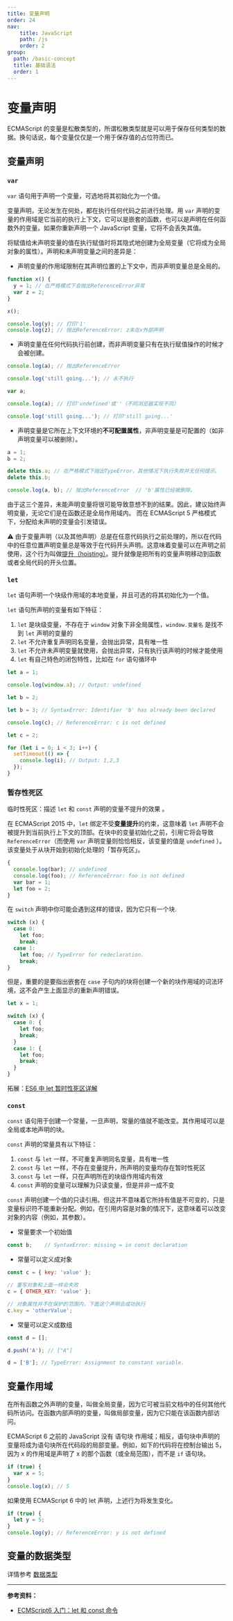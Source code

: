 ```yaml
---
title: 变量声明
order: 24
nav:
    title: JavaScript
    path: /js
    order: 2
group:
  path: /basic-concept
  title: 基础语法
  order: 1
---
```


# 变量声明

ECMAScript 的变量是松散类型的，所谓松散类型就是可以用于保存任何类型的数据。换句话说，每个变量仅仅是一个用于保存值的占位符而已。

## 变量声明

### `var`

`var` 语句用于声明一个变量，可选地将其初始化为一个值。

变量声明，无论发生在何处，都在执行任何代码之前进行处理。用 `var` 声明的变量的作用域是它当前的执行上下文，它可以是嵌套的函数，也可以是声明在任何函数外的变量。如果你重新声明一个 JavaScript 变量，它将不会丢失其值。

将赋值给未声明变量的值在执行赋值时将其隐式地创建为全局变量（它将成为全局对象的属性）。声明和未声明变量之间的差异是：

- 声明变量的作用域限制在其声明位置的上下文中，而非声明变量总是全局的。

```js
function x() {
  y = 1; // 在严格模式下会抛出ReferenceError异常
  var z = 2;
}

x();

console.log(y); // 打印'1'
console.log(z); // 抛出ReferenceError: z未在x外部声明
```

- 声明变量在任何代码执行前创建，而非声明变量只有在执行赋值操作的时候才会被创建。

```js
console.log(a); // 抛出ReferenceError

console.log('still going...'); // 永不执行
```

```js
var a;

console.log(a); // 打印'undefined'或''（不同浏览器实现不同）

console.log('still going...'); // 打印'still going...'
```

- 声明变量是它所在上下文环境的**不可配置属性**，非声明变量是可配置的（如非声明变量可以被删除）。

```js
a = 1;
b = 2;

delete this.a; // 在严格模式下抛出TypeError，其他情况下执行失败并无任何提示。
delete this.b;

console.log(a, b); // 抛出ReferenceError	// 'b'属性已经被删除。
```

由于这三个差异，未能声明变量将很可能导致意想不到的结果。因此，建议始终声明变量，无论它们是在函数还是全局作用域内。 而在 ECMAScript 5 严格模式下，分配给未声明的变量会引发错误。

⚠️ 由于变量声明（以及其他声明）总是在任意代码执行之前处理的，所以在代码中的任意位置声明变量总是等效于在代码开头声明。这意味着变量可以在声明之前使用，这个行为叫做[提升（hoisting）](../../core-modules/executable-code-and-execution-contexts/compilation/hoisting)。提升就像是把所有的变量声明移动到函数或者全局代码的开头位置。

### `let`

`let` 语句声明一个块级作用域的本地变量，并且可选的将其初始化为一个值。

`let` 语句所声明的变量有如下特征：

1. `let` 是块级变量，不存在于 `window` 对象下非全局属性，`window.变量名` 是找不到 `let` 声明的变量的
2. `let` 不允许重复声明同名变量，会抛出异常，具有唯一性
3. `let` 不允许未声明变量就使用，会抛出异常，只有执行该声明的时候才能使用
4. `let` 有自己特色的闭包特性，比如在 `for` 语句循环中

```js
let a = 1;

console.log(window.a); // Output: undefined
```

```js
let b = 2;

let b = 3; // SyntaxError: Identifier 'b' has already been declared
```

```js
console.log(c); // ReferenceError: c is not defined

let c = 2;
```

```js
for (let i = 0; i < 3; i++) {
  setTimeout(() => {
    console.log(i); // Output: 1,2,3
  });
}
```

### 暂存性死区

临时性死区：描述 `let` 和 `const` 声明的变量不提升的效果 。

在 ECMAScript 2015 中，`let` 绑定不受**变量提升**的约束，这意味着 `let` 声明不会被提升到当前执行上下文的顶部。在块中的变量初始化之前，引用它将会导致 `ReferenceError`（而使用 `var` 声明变量则恰恰相反，该变量的值是 `undefined` ）。该变量处于从块开始到初始化处理的「暂存死区」。

```js
{
  console.log(bar); // undefined
  console.log(foo); // ReferenceError: foo is not defined
  var bar = 1;
  let foo = 2;
}
```

在 `switch` 声明中你可能会遇到这样的错误，因为它只有一个块.

```js
switch (x) {
  case 0:
    let foo;
    break;
  case 1:
    let foo; // TypeError for redeclaration.
    break;
}
```

但是，重要的是要指出嵌套在 `case` 子句内的块将创建一个新的块作用域的词法环境，这不会产生上面显示的重新声明错误。

```js
let x = 1;

switch (x) {
  case 0: {
    let foo;
    break;
  }
  case 1: {
    let foo;
    break;
  }
}
```

拓展：[ES6 中 let 暂时性死区详解](https://segmentfault.com/a/1190000015603779)

### `const`

`const` 语句用于创建一个常量，一旦声明，常量的值就不能改变。其作用域可以是全局或本地声明的块。

`const` 声明的常量具有以下特征：

1. `const` 与 `let` 一样，不可重复声明同名变量，具有唯一性
2. `const` 与 `let` 一样，不存在变量提升，所声明的变量均存在暂时性死区
3. `const` 与 `let` 一样，只在声明所在的块级作用域内有效
4. `const` 声明的变量可以理解为只读变量，但是并非一成不变

`const` 声明创建一个值的只读引用。但这并不意味着它所持有值是不可变的，只是变量标识符不能重新分配。例如，在引用内容是对象的情况下，这意味着可以改变对象的内容（例如，其参数）。

- 常量要求一个初始值

```js
const b; 	// SyntaxError: missing = in const declaration
```

- 常量可以定义成对象

```js
const c = { key: 'value' };

// 重写对象和上面一样会失败
c = { OTHER_KEY: 'value' };

// 对象属性并不在保护的范围内，下面这个声明会成功执行
c.key = 'otherValue';
```

- 常量可以定义成数组

```js
const d = [];

d.push('A'); // ["A"]

d = ['B']; // TypeError: Assignment to constant variable.
```

## 变量作用域

在所有函数之外声明的变量，叫做全局变量，因为它可被当前文档中的任何其他代码所访问。在函数内部声明的变量，叫做局部变量，因为它只能在该函数内部访问。

ECMAScript 6 之前的 JavaScript 没有 语句块 作用域；相反，语句块中声明的变量将成为语句块所在代码段的局部变量。例如，如下的代码将在控制台输出 5，因为 x 的作用域是声明了 x 的那个函数（或全局范围），而不是 `if` 语句块。

```js
if (true) {
  var x = 5;
}
console.log(x); // 5
```

如果使用 ECMAScript 6 中的 let 声明，上述行为将发生变化。

```js
if (true) {
  let y = 5;
}
console.log(y); // ReferenceError: y is not defined
```

## 变量的数据类型

详情参考 [数据类型](../data-types/data-types)

---

**参考资料：**

- [ECMScript6 入门：let 和 const 命令](http://es6.ruanyifeng.com/#docs/let)
